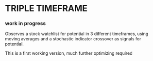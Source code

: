 # TRIPLE TIMEFRAME
### work in progress

Observes a stock watchlist for potential in 3 different timeframes, using moving averages and a 
stochastic indicator crossover as signals for potential.

This is a first working version, much further optimizing required